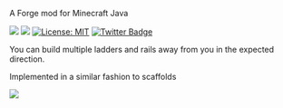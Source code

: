 A Forge mod for Minecraft Java

[![](http://cf.way2muchnoise.eu/370777.svg)](https://www.curseforge.com/minecraft/mc-mods/scaffolding-behavior) 
[![](http://cf.way2muchnoise.eu/versions/370777.svg)](https://www.curseforge.com/minecraft/mc-mods/scaffolding-behavior)
[![License: MIT](https://img.shields.io/badge/License-MIT-green.svg)](https://opensource.org/licenses/MIT)
[![Twitter Badge](https://img.shields.io/badge/contact-twitter-blue.svg)](https://twitter.com/lothrazar)
 


You can build multiple ladders and rails away from you in the expected direction.

Implemented in a similar fashion to scaffolds
 


[![](https://c5.patreon.com/external/logo/become_a_patron_button.png)](https://www.patreon.com/lothrazar)
